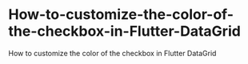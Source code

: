 # How-to-customize-the-color-of-the-checkbox-in-Flutter-DataGrid
How to customize the color of the checkbox in Flutter DataGrid
